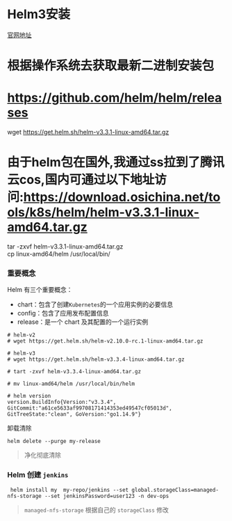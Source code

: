 # Helm3安装

[官网地址](https://helm.sh/docs/intro/install/)

# 根据操作系统去获取最新二进制安装包

# https://github.com/helm/helm/releases       

wget https://get.helm.sh/helm-v3.3.1-linux-amd64.tar.gz       
# 由于helm包在国外,我通过ss拉到了腾讯云cos,国内可通过以下地址访问:https://download.osichina.net/tools/k8s/helm/helm-v3.3.1-linux-amd64.tar.gz       
tar -zxvf helm-v3.3.1-linux-amd64.tar.gz       
cp linux-amd64/helm /usr/local/bin/



### 重要概念

Helm 有三个重要概念：

- chart：包含了创建`Kubernetes`的一个应用实例的必要信息
- config：包含了应用发布配置信息
- release：是一个 chart 及其配置的一个运行实例



```shell
# helm-v2
# wget https://get.helm.sh/helm-v2.10.0-rc.1-linux-amd64.tar.gz
 
# helm-v3
# wget https://get.helm.sh/helm-v3.3.4-linux-amd64.tar.gz
 
# tart -zxvf helm-v3.3.4-linux-amd64.tar.gz
 
# mv linux-amd64/helm /usr/local/bin/helm
 
# helm version
version.BuildInfo{Version:"v3.3.4", GitCommit:"a61ce5633af99708171414353ed49547cf05013d", GitTreeState:"clean", GoVersion:"go1.14.9"}
```



卸载清除

```shell
helm delete --purge my-release
```

> 净化彻底清除



### Helm 创建 `jenkins`

```shell
 helm install my  my-repo/jenkins --set global.storageClass=managed-nfs-storage --set jenkinsPassword=user123 -n dev-ops
```

>  `managed-nfs-storage` 根据自己的 `storageClass` 修改

